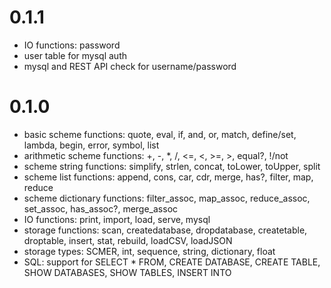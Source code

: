 0.1.1
=====

- IO functions: password
- user table for mysql auth
- mysql and REST API check for username/password

0.1.0
=====

- basic scheme functions: quote, eval, if, and, or, match, define/set, lambda, begin, error, symbol, list
- arithmetic scheme functions: +, -, *, /, <=, <, >=, >, equal?, !/not
- scheme string functions: simplify, strlen, concat, toLower, toUpper, split
- scheme list functions: append, cons, car, cdr, merge, has?, filter, map, reduce
- scheme dictionary functions: filter_assoc, map_assoc, reduce_assoc, set_assoc, has_assoc?, merge_assoc
- IO functions: print, import, load, serve, mysql
- storage functions: scan, createdatabase, dropdatabase, createtable, droptable, insert, stat, rebuild, loadCSV, loadJSON
- storage types: SCMER, int, sequence, string, dictionary, float
- SQL: support for SELECT * FROM, CREATE DATABASE, CREATE TABLE, SHOW DATABASES, SHOW TABLES, INSERT INTO
